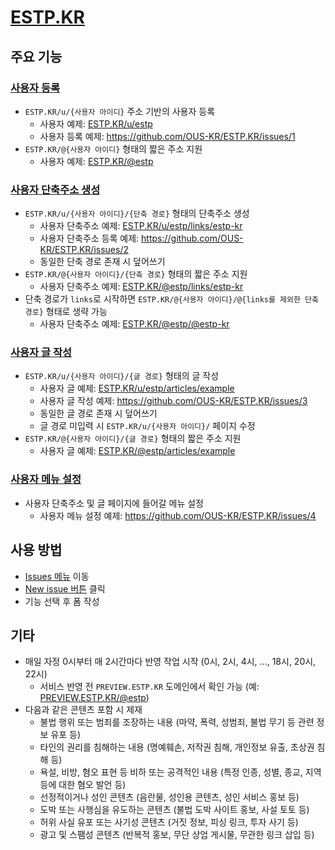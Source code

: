 # [ESTP.KR](https://estp.kr)

## 주요 기능

### [사용자 등록](https://github.com/OUS-KR/ESTP.KR/issues/new?template=01-user-register-by-issue.yml)

- `ESTP.KR/u/{사용자 아이디}` 주소 기반의 사용자 등록
  - 사용자 예제: [ESTP.KR/u/estp](https://estp.kr/u/estp)
  - 사용자 등록 예제: https://github.com/OUS-KR/ESTP.KR/issues/1
- `ESTP.KR/@{사용자 아이디}` 형태의 짧은 주소 지원
  - 사용자 예제: [ESTP.KR/@estp](https://estp.kr/@estp)

### [사용자 단축주소 생성](https://github.com/OUS-KR/ESTP.KR/issues/new?template=02-user-short-url-register-by-issue.yml)

- `ESTP.KR/u/{사용자 아이디}/{단축 경로}` 형태의 단축주소 생성
  - 사용자 단축주소 예제: [ESTP.KR/u/estp/links/estp-kr](https://estp.kr/u/estp/links/estp-kr)
  - 사용자 단축주소 등록 예제: https://github.com/OUS-KR/ESTP.KR/issues/2
  - 동일한 단축 경로 존재 시 덮어쓰기
- `ESTP.KR/@{사용자 아이디}/{단축 경로}` 형태의 짧은 주소 지원
  - 사용자 단축주소 예제: [ESTP.KR/@estp/links/estp-kr](https://estp.kr/@estp/links/estp-kr)
- 단축 경로가 `links`로 시작하면 `ESTP.KR/@{사용자 아이디}/@{links를 제외한 단축 경로}` 형태로 생략 가능
  - 사용자 단축주소 예제: [ESTP.KR/@estp/@estp-kr](https://estp.kr/@estp/@estp-kr)

### [사용자 글 작성](https://github.com/OUS-KR/ESTP.KR/issues/new?template=03-user-article-writing-by-issue.yml)

- `ESTP.KR/u/{사용자 아이디}/{글 경로}` 형태의 글 작성
  - 사용자 글 예제: [ESTP.KR/u/estp/articles/example](https://estp.kr/u/estp/articles/example)
  - 사용자 글 작성 예제: https://github.com/OUS-KR/ESTP.KR/issues/3
  - 동일한 글 경로 존재 시 덮어쓰기
  - 글 경로 미입력 시 `ESTP.KR/u/{사용자 아이디}/` 페이지 수정
- `ESTP.KR/@{사용자 아이디}/{글 경로}` 형태의 짧은 주소 지원
  - 사용자 글 예제: [ESTP.KR/@estp/articles/example](https://estp.kr/@estp/articles/example)
 
### [사용자 메뉴 설정](https://github.com/OUS-KR/ESTP.KR/issues/new?template=04-user-menu-setting-by-issue.yml)

- 사용자 단축주소 및 글 페이지에 들어갈 메뉴 설정
  - 사용자 메뉴 설정 예제: https://github.com/OUS-KR/ESTP.KR/issues/4

## 사용 방법

- [Issues 메뉴](https://github.com/OUS-KR/ESTP.KR/issues) 이동
- [New issue 버튼](https://github.com/OUS-KR/ESTP.KR/issues/new/choose) 클릭
- 기능 선택 후 폼 작성

## 기타

- 매일 자정 0시부터 매 2시간마다 반영 작업 시작 (0시, 2시, 4시, ..., 18시, 20시, 22시)
  - 서비스 반영 전 `PREVIEW.ESTP.KR` 도메인에서 확인 가능 (예: [PREVIEW.ESTP.KR/@estp](https://preview.estp.kr/@estp))
- 다음과 같은 콘텐츠 포함 시 제재
  - 불법 행위 또는 범죄를 조장하는 내용 (마약, 폭력, 성범죄, 불법 무기 등 관련 정보 유포 등)
  - 타인의 권리를 침해하는 내용 (명예훼손, 저작권 침해, 개인정보 유출, 초상권 침해 등)
  - 욕설, 비방, 혐오 표현 등 비하 또는 공격적인 내용 (특정 인종, 성별, 종교, 지역 등에 대한 혐오 발언 등)
  - 선정적이거나 성인 콘텐츠 (음란물, 성인용 콘텐츠, 성인 서비스 홍보 등)
  - 도박 또는 사행심을 유도하는 콘텐츠 (불법 도박 사이트 홍보, 사설 토토 등)
  - 허위 사실 유포 또는 사기성 콘텐츠 (거짓 정보, 피싱 링크, 투자 사기 등)
  - 광고 및 스팸성 콘텐츠 (반복적 홍보, 무단 상업 게시물, 무관한 링크 삽입 등)
